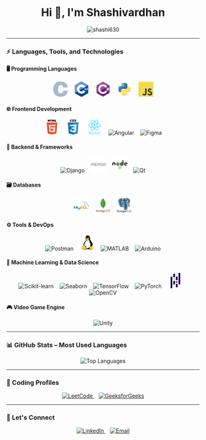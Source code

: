 <h1 align="center">Hi 👋, I'm Shashivardhan</h1>

<p align="center">
  <img src="https://komarev.com/ghpvc/?username=shashi630&label=Profile%20views&color=0e75b6&style=flat" alt="shashi630" />
</p>

---

### ⚡ Languages, Tools, and Technologies

#### 🖥️ Programming Languages
<p align="center">
  <img src="https://raw.githubusercontent.com/devicons/devicon/master/icons/c/c-original.svg" alt="C" width="40" height="40"/>
  &nbsp;&nbsp;
  <img src="https://raw.githubusercontent.com/devicons/devicon/master/icons/cplusplus/cplusplus-original.svg" alt="C++" width="40" height="40"/>
  &nbsp;&nbsp;
  <img src="https://raw.githubusercontent.com/devicons/devicon/master/icons/csharp/csharp-original.svg" alt="C#" width="40" height="40"/>
  &nbsp;&nbsp;
  <img src="https://raw.githubusercontent.com/devicons/devicon/master/icons/python/python-original.svg" alt="Python" width="40" height="40"/>
  &nbsp;&nbsp;
  <img src="https://raw.githubusercontent.com/devicons/devicon/master/icons/javascript/javascript-original.svg" alt="JavaScript" width="40" height="40"/>
</p>

#### 🌐 Frontend Development
<p align="center">
  <img src="https://raw.githubusercontent.com/devicons/devicon/master/icons/html5/html5-original-wordmark.svg" alt="HTML5" width="40" height="40"/>
  &nbsp;&nbsp;
  <img src="https://raw.githubusercontent.com/devicons/devicon/master/icons/css3/css3-original-wordmark.svg" alt="CSS3" width="40" height="40"/>
  &nbsp;&nbsp;
  <img src="https://raw.githubusercontent.com/devicons/devicon/master/icons/react/react-original-wordmark.svg" alt="React" width="40" height="40"/>
  &nbsp;&nbsp;
  <img src="https://angular.io/assets/images/logos/angular/angular.svg" alt="Angular" width="40" height="40"/>
  &nbsp;&nbsp;
  <img src="https://www.vectorlogo.zone/logos/figma/figma-icon.svg" alt="Figma" width="40" height="40"/>
</p>

#### 🧩 Backend & Frameworks
<p align="center">
  <img src="https://cdn.worldvectorlogo.com/logos/django.svg" alt="Django" width="40" height="40"/>
  &nbsp;&nbsp;
  <img src="https://raw.githubusercontent.com/devicons/devicon/master/icons/express/express-original-wordmark.svg" alt="Express" width="40" height="40"/>
  &nbsp;&nbsp;
  <img src="https://raw.githubusercontent.com/devicons/devicon/master/icons/nodejs/nodejs-original-wordmark.svg" alt="Node.js" width="40" height="40"/>
  &nbsp;&nbsp;
  <img src="https://upload.wikimedia.org/wikipedia/commons/0/0b/Qt_logo_2016.svg" alt="Qt" width="40" height="40"/>
</p>

#### 🗃️ Databases
<p align="center">
  <img src="https://raw.githubusercontent.com/devicons/devicon/master/icons/mysql/mysql-original-wordmark.svg" alt="MySQL" width="40" height="40"/>
  &nbsp;&nbsp;
  <img src="https://raw.githubusercontent.com/devicons/devicon/master/icons/mongodb/mongodb-original-wordmark.svg" alt="MongoDB" width="40" height="40"/>
  &nbsp;&nbsp;
  <img src="https://raw.githubusercontent.com/devicons/devicon/master/icons/postgresql/postgresql-original-wordmark.svg" alt="PostgreSQL" width="40" height="40"/>
</p>

#### ⚙️ Tools & DevOps
<p align="center">
  <img src="https://www.vectorlogo.zone/logos/getpostman/getpostman-icon.svg" alt="Postman" width="40" height="40"/>
  &nbsp;&nbsp;
  <img src="https://raw.githubusercontent.com/devicons/devicon/master/icons/linux/linux-original.svg" alt="Linux" width="40" height="40"/>
  &nbsp;&nbsp;
  <img src="https://upload.wikimedia.org/wikipedia/commons/2/21/Matlab_Logo.png" alt="MATLAB" width="40" height="40"/>
  &nbsp;&nbsp;
  <img src="https://cdn.worldvectorlogo.com/logos/arduino-1.svg" alt="Arduino" width="40" height="40"/>
</p>

#### 🤖 Machine Learning & Data Science
<p align="center">
  <img src="https://upload.wikimedia.org/wikipedia/commons/0/05/Scikit_learn_logo_small.svg" alt="Scikit-learn" width="40" height="40"/>
  &nbsp;&nbsp;
  <img src="https://seaborn.pydata.org/_images/logo-mark-lightbg.svg" alt="Seaborn" width="40" height="40"/>
  &nbsp;&nbsp;
  <img src="https://www.vectorlogo.zone/logos/tensorflow/tensorflow-icon.svg" alt="TensorFlow" width="40" height="40"/>
  &nbsp;&nbsp;
  <img src="https://www.vectorlogo.zone/logos/pytorch/pytorch-icon.svg" alt="PyTorch" width="40" height="40"/>
  &nbsp;&nbsp;
  <img src="https://raw.githubusercontent.com/devicons/devicon/master/icons/pandas/pandas-original.svg" alt="Pandas" width="40" height="40"/>
  &nbsp;&nbsp;
  <img src="https://www.vectorlogo.zone/logos/opencv/opencv-icon.svg" alt="OpenCV" width="40" height="40"/>
</p>

#### 🎮 Video Game Engine
<p align="center">
  <img src="https://www.vectorlogo.zone/logos/unity3d/unity3d-icon.svg" alt="Unity" width="40" height="40"/>
</p>

---

### 📊 GitHub Stats – Most Used Languages

<p align="center">
  <img src="https://github-readme-stats.vercel.app/api/top-langs/?username=shashi630&layout=compact&theme=default" alt="Top Languages" />
</p>

---

### 📘 Coding Profiles

<p align="center">
  <a href="https://leetcode.com/u/shashiivardhan_/" target="_blank">
    <img src="https://raw.githubusercontent.com/rahuldkjain/github-profile-readme-generator/master/src/images/icons/Social/leet-code.svg" alt="LeetCode" height="30" width="40" />
  </a>
  &nbsp;&nbsp;
  <a href="https://www.geeksforgeeks.org/user/shashivard9bi2/" target="_blank">
    <img src="https://raw.githubusercontent.com/rahuldkjain/github-profile-readme-generator/master/src/images/icons/Social/geeks-for-geeks.svg" alt="GeeksforGeeks" height="30" width="40" />
  </a>
</p>

---

### 🤝 Let's Connect

<p align="center">
  <a href="https://www.linkedin.com/in/shashivardhan-b-814984188/" target="_blank">
    <img src="https://raw.githubusercontent.com/rahuldkjain/github-profile-readme-generator/master/src/images/icons/Social/linked-in-alt.svg" alt="LinkedIn" height="30" width="40" />
  </a>
  &nbsp;&nbsp;
  <a href="mailto:shashivardhanbheem@gmail.com" target="_blank">
    <img src="https://upload.wikimedia.org/wikipedia/commons/4/4e/Mail_%28iOS%29.svg" alt="Email" height="30" width="40"/>
  </a>
</p>
